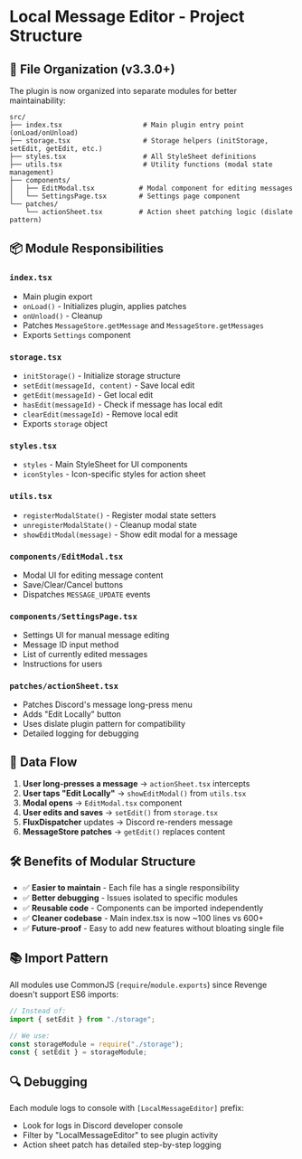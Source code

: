 # Local Message Editor - Project Structure

## 📁 File Organization (v3.3.0+)

The plugin is now organized into separate modules for better maintainability:

```
src/
├── index.tsx                    # Main plugin entry point (onLoad/onUnload)
├── storage.tsx                  # Storage helpers (initStorage, setEdit, getEdit, etc.)
├── styles.tsx                   # All StyleSheet definitions
├── utils.tsx                    # Utility functions (modal state management)
├── components/
│   ├── EditModal.tsx           # Modal component for editing messages
│   └── SettingsPage.tsx        # Settings page component
└── patches/
    └── actionSheet.tsx         # Action sheet patching logic (dislate pattern)
```

## 📦 Module Responsibilities

### `index.tsx`
- Main plugin export
- `onLoad()` - Initializes plugin, applies patches
- `onUnload()` - Cleanup
- Patches `MessageStore.getMessage` and `MessageStore.getMessages`
- Exports `Settings` component

### `storage.tsx`
- `initStorage()` - Initialize storage structure
- `setEdit(messageId, content)` - Save local edit
- `getEdit(messageId)` - Get local edit
- `hasEdit(messageId)` - Check if message has local edit
- `clearEdit(messageId)` - Remove local edit
- Exports `storage` object

### `styles.tsx`
- `styles` - Main StyleSheet for UI components
- `iconStyles` - Icon-specific styles for action sheet

### `utils.tsx`
- `registerModalState()` - Register modal state setters
- `unregisterModalState()` - Cleanup modal state
- `showEditModal(message)` - Show edit modal for a message

### `components/EditModal.tsx`
- Modal UI for editing message content
- Save/Clear/Cancel buttons
- Dispatches `MESSAGE_UPDATE` events

### `components/SettingsPage.tsx`
- Settings UI for manual message editing
- Message ID input method
- List of currently edited messages
- Instructions for users

### `patches/actionSheet.tsx`
- Patches Discord's message long-press menu
- Adds "Edit Locally" button
- Uses dislate plugin pattern for compatibility
- Detailed logging for debugging

## 🔄 Data Flow

1. **User long-presses a message** → `actionSheet.tsx` intercepts
2. **User taps "Edit Locally"** → `showEditModal()` from `utils.tsx`
3. **Modal opens** → `EditModal.tsx` component
4. **User edits and saves** → `setEdit()` from `storage.tsx`
5. **FluxDispatcher** updates → Discord re-renders message
6. **MessageStore patches** → `getEdit()` replaces content

## 🛠️ Benefits of Modular Structure

- ✅ **Easier to maintain** - Each file has a single responsibility
- ✅ **Better debugging** - Issues isolated to specific modules
- ✅ **Reusable code** - Components can be imported independently
- ✅ **Cleaner codebase** - Main index.tsx is now ~100 lines vs 600+
- ✅ **Future-proof** - Easy to add new features without bloating single file

## 📚 Import Pattern

All modules use CommonJS (`require`/`module.exports`) since Revenge doesn't support ES6 imports:

```javascript
// Instead of:
import { setEdit } from "./storage";

// We use:
const storageModule = require("./storage");
const { setEdit } = storageModule;
```

## 🔍 Debugging

Each module logs to console with `[LocalMessageEditor]` prefix:
- Look for logs in Discord developer console
- Filter by "LocalMessageEditor" to see plugin activity
- Action sheet patch has detailed step-by-step logging


